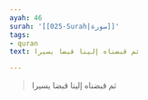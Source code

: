 ```yaml
---
ayah: 46
surah: '[[025-Surah|سورة]]'
tags:
- quran
text: ثم قبضناه إلينا قبضا يسيرا

---
```

> ثم قبضناه إلينا قبضا يسيرا
